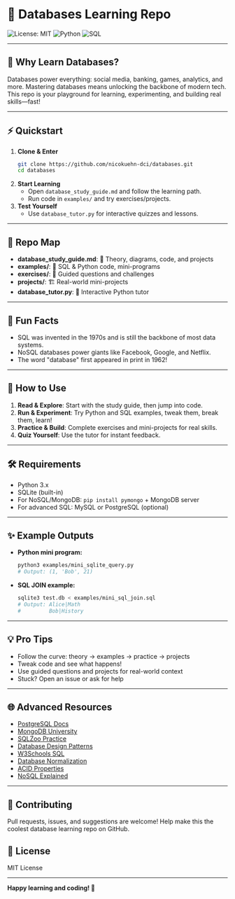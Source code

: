 # 🚀 Databases Learning Repo

![License: MIT](https://img.shields.io/badge/License-MIT-green.svg)
![Python](https://img.shields.io/badge/Python-3.x-blue.svg)
![SQL](https://img.shields.io/badge/SQL-Supported-orange.svg)

---

## 🎯 Why Learn Databases?
Databases power everything: social media, banking, games, analytics, and more. Mastering databases means unlocking the backbone of modern tech. This repo is your playground for learning, experimenting, and building real skills—fast!

---

## ⚡️ Quickstart
1. **Clone & Enter**
   ```bash
   git clone https://github.com/nicokuehn-dci/databases.git
   cd databases
   ```
2. **Start Learning**
   - Open `database_study_guide.md` and follow the learning path.
   - Run code in `examples/` and try exercises/projects.
3. **Test Yourself**
   - Use `database_tutor.py` for interactive quizzes and lessons.

---

## 🧩 Repo Map
- **database_study_guide.md**: 📖 Theory, diagrams, code, and projects
- **examples/**: 🧪 SQL & Python code, mini-programs
- **exercises/**: 📝 Guided questions and challenges
- **projects/**: 🏗️ Real-world mini-projects
- **database_tutor.py**: 🤖 Interactive Python tutor

---

## 🤔 Fun Facts
- SQL was invented in the 1970s and is still the backbone of most data systems.
- NoSQL databases power giants like Facebook, Google, and Netflix.
- The word "database" first appeared in print in 1962!

---

## 🏁 How to Use
1. **Read & Explore**: Start with the study guide, then jump into code.
2. **Run & Experiment**: Try Python and SQL examples, tweak them, break them, learn!
3. **Practice & Build**: Complete exercises and mini-projects for real skills.
4. **Quiz Yourself**: Use the tutor for instant feedback.

---

## 🛠 Requirements
- Python 3.x
- SQLite (built-in)
- For NoSQL/MongoDB: `pip install pymongo` + MongoDB server
- For advanced SQL: MySQL or PostgreSQL (optional)

---

## ✨ Example Outputs
- **Python mini program:**
  ```bash
  python3 examples/mini_sqlite_query.py
  # Output: (1, 'Bob', 21)
  ```
- **SQL JOIN example:**
  ```bash
  sqlite3 test.db < examples/mini_sql_join.sql
  # Output: Alice|Math
  #         Bob|History
  ```

---

## 💡 Pro Tips
- Follow the curve: theory → examples → practice → projects
- Tweak code and see what happens!
- Use guided questions and projects for real-world context
- Stuck? Open an issue or ask for help

---

## 🌐 Advanced Resources
- [PostgreSQL Docs](https://www.postgresql.org/docs/)
- [MongoDB University](https://university.mongodb.com/)
- [SQLZoo Practice](https://sqlzoo.net/)
- [Database Design Patterns](https://www.databasedesignpatterns.com/)
- [W3Schools SQL](https://www.w3schools.com/sql/)
- [Database Normalization](https://en.wikipedia.org/wiki/Database_normalization)
- [ACID Properties](https://en.wikipedia.org/wiki/ACID)
- [NoSQL Explained](https://www.mongodb.com/nosql-explained)

---

## 🤝 Contributing
Pull requests, issues, and suggestions are welcome! Help make this the coolest database learning repo on GitHub.

## 📝 License
MIT License

---

**Happy learning and coding! 🚀**
